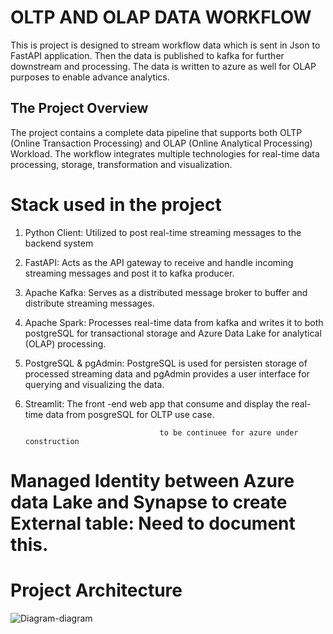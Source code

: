 # OLTP AND OLAP DATA WORKFLOW

This is project is designed to stream workflow data which is sent in Json to FastAPI application. Then the data is published to kafka for further downstream and processing. The data is written to azure as well for OLAP purposes to enable advance analytics.

## The Project Overview

The project contains a complete data pipeline that supports both OLTP (Online Transaction Processing) and OLAP (Online Analytical Processing) Workload. The workflow integrates multiple technologies for real-time data processing, storage, transformation and visualization.

# Stack used in the project

1. Python Client:
   Utilized to post real-time streaming messages to the backend system
2. FastAPI:
   Acts as the API gateway to receive and handle incoming streaming         messages and post it to kafka producer.
3. Apache Kafka:
   Serves as a distributed message broker to buffer and distribute          streaming messages.
4. Apache Spark:
   Processes real-time data from kafka and writes it to both postgreSQL     for transactional storage and Azure Data Lake for analytical (OLAP)   processing.
5. PostgreSQL & pgAdmin:
   PostgreSQL is used for persisten storage of processed streaming data     and pgAdmin provides a user interface for querying and visualizing the data.
6. Streamlit:
   The front -end web app that consume and display the real-time data   from posgreSQL for OLTP use case.

                                     to be continuee for azure under construction


# Managed Identity between Azure data Lake and Synapse to create External table: Need to document this.
# Project Architecture
![Diagram-diagram](https://github.com/user-attachments/assets/861cfeb7-3703-4058-a826-3fefe097fda1)
